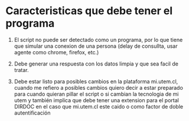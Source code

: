 Caracteristicas que debe tener el programa
==========================================

1. El script no puede ser detectado como un programa, por lo que tiene que simular una conexion de una persona (delay de consullta, usar agente como chrome, firefox, etc.)

2. Debe generar una respuesta con los datos limpia y que sea facil de tratar.

3. Debe estar listo para posibles cambios en la plataforma mi.utem.cl, cuando me refiero a posibles cambios quiero decir a estar preparado para cuando quieran pillar el script o si cambian la tecnologia de mi utem y también implica que debe tener una extension para el portal DIRDOC en el caso que mi.utem.cl este caido o como factor de doble autentificación